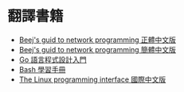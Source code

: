 # 翻譯書籍



* [Beej's guid to network programming 正體中文版](https://beej-zhtw.netdpi.net)&#x20;
* [Beej's guid to network programming 簡體中文版](https://beej-zhcn.netdpi.net)&#x20;
* [Go 語言程式設計入門](https://go.netdpi.net)&#x20;
* [Bash 學習手冊](https://bash.netdpi.net)
* [The Linux programming interface 國際中文版](https://tlpi-zhtw.netdpi.net)
